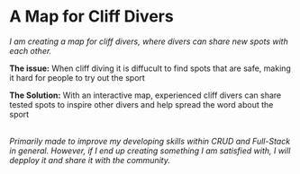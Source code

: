 # A Map for Cliff Divers
<p><i>I am creating a map for cliff divers, where divers can share new spots with each other.</I><p>
<p><b>The issue:</b> When cliff diving it is diffucult to find spots that are safe, making it hard for people to try out the sport<p>
<p><b>The Solution:</b> With an interactive map, experienced cliff divers can share tested spots to inspire other divers and help spread the word about the sport<p>
<br>
<i>Primarily made to improve my developing skills within CRUD and Full-Stack in general. However, if I end up creating something I am satisfied with, I will depploy it and share it with the community.</i>
